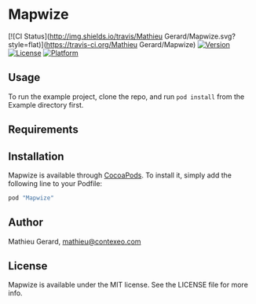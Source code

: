 # Mapwize

[![CI Status](http://img.shields.io/travis/Mathieu Gerard/Mapwize.svg?style=flat)](https://travis-ci.org/Mathieu Gerard/Mapwize)
[![Version](https://img.shields.io/cocoapods/v/Mapwize.svg?style=flat)](http://cocoapods.org/pods/Mapwize)
[![License](https://img.shields.io/cocoapods/l/Mapwize.svg?style=flat)](http://cocoapods.org/pods/Mapwize)
[![Platform](https://img.shields.io/cocoapods/p/Mapwize.svg?style=flat)](http://cocoapods.org/pods/Mapwize)

## Usage

To run the example project, clone the repo, and run `pod install` from the Example directory first.

## Requirements

## Installation

Mapwize is available through [CocoaPods](http://cocoapods.org). To install
it, simply add the following line to your Podfile:

```ruby
pod "Mapwize"
```

## Author

Mathieu Gerard, mathieu@contexeo.com

## License

Mapwize is available under the MIT license. See the LICENSE file for more info.
